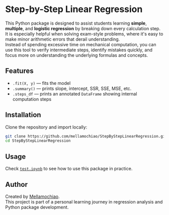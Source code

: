 # Step-by-Step Linear Regression

This Python package is designed to assist students learning **simple**, **multiple**, and **logistic regression** by breaking down every calculation step.  
It is especially helpful when solving exam-style problems, where it's easy to make minor arithmetic errors that derail understanding.  
Instead of spending excessive time on mechanical computation, you can use this tool to verify intermediate steps, identify mistakes quickly, and focus more on understanding the underlying formulas and concepts.

## Features

- `.fit(X, y)` — fits the model
- `.summary()` — prints slope, intercept, SSR, SSE, MSE, etc.
- `.steps_df` — prints an annotated `DataFrame` showing internal computation steps

## Installation

Clone the repository and import locally:

```bash
git clone https://github.com/mellamochiao/StepByStepLinearRegression.git
cd StepByStepLinearRegression
```

## Usage
Check [`test.ipynb`](https://github.com/mellamochiao/StepByStepLinearRegression/blob/main/test.ipynb) to see how to use this package in practice.

## Author
Created by [Mellamochiao](https://github.com/mellamochiao).  
This project is part of a personal learning journey in regression analysis and Python package development.
